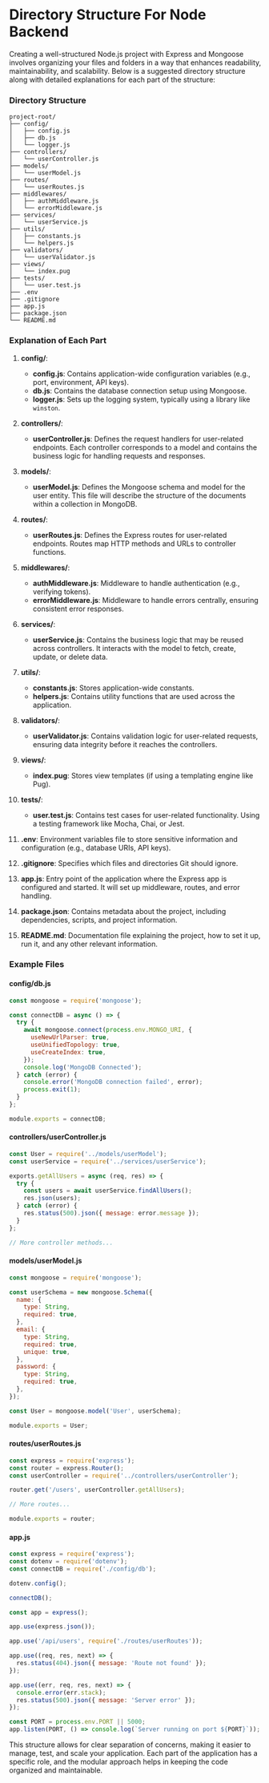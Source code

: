 # Directory Structure For Node Backend

Creating a well-structured Node.js project with Express and Mongoose involves organizing your files and folders in a way that enhances readability, maintainability, and scalability. Below is a suggested directory structure along with detailed explanations for each part of the structure:

### Directory Structure

```
project-root/
├── config/
│   ├── config.js
│   ├── db.js
│   └── logger.js
├── controllers/
│   └── userController.js
├── models/
│   └── userModel.js
├── routes/
│   └── userRoutes.js
├── middlewares/
│   ├── authMiddleware.js
│   └── errorMiddleware.js
├── services/
│   └── userService.js
├── utils/
│   ├── constants.js
│   └── helpers.js
├── validators/
│   └── userValidator.js
├── views/
│   └── index.pug
├── tests/
│   └── user.test.js
├── .env
├── .gitignore
├── app.js
├── package.json
└── README.md
```

### Explanation of Each Part

1. **config/**:
   
   - **config.js**: Contains application-wide configuration variables (e.g., port, environment, API keys).
   - **db.js**: Contains the database connection setup using Mongoose.
   - **logger.js**: Sets up the logging system, typically using a library like `winston`.

2. **controllers/**:
   
   - **userController.js**: Defines the request handlers for user-related endpoints. Each controller corresponds to a model and contains the business logic for handling requests and responses.

3. **models/**:
   
   - **userModel.js**: Defines the Mongoose schema and model for the user entity. This file will describe the structure of the documents within a collection in MongoDB.

4. **routes/**:
   
   - **userRoutes.js**: Defines the Express routes for user-related endpoints. Routes map HTTP methods and URLs to controller functions.

5. **middlewares/**:
   
   - **authMiddleware.js**: Middleware to handle authentication (e.g., verifying tokens).
   - **errorMiddleware.js**: Middleware to handle errors centrally, ensuring consistent error responses.

6. **services/**:
   
   - **userService.js**: Contains the business logic that may be reused across controllers. It interacts with the model to fetch, create, update, or delete data.

7. **utils/**:
   
   - **constants.js**: Stores application-wide constants.
   - **helpers.js**: Contains utility functions that are used across the application.

8. **validators/**:
   
   - **userValidator.js**: Contains validation logic for user-related requests, ensuring data integrity before it reaches the controllers.

9. **views/**:
   
   - **index.pug**: Stores view templates (if using a templating engine like Pug).

10. **tests/**:
    
    - **user.test.js**: Contains test cases for user-related functionality. Using a testing framework like Mocha, Chai, or Jest.

11. **.env**: Environment variables file to store sensitive information and configuration (e.g., database URIs, API keys).

12. **.gitignore**: Specifies which files and directories Git should ignore.

13. **app.js**: Entry point of the application where the Express app is configured and started. It will set up middleware, routes, and error handling.

14. **package.json**: Contains metadata about the project, including dependencies, scripts, and project information.

15. **README.md**: Documentation file explaining the project, how to set it up, run it, and any other relevant information.

### Example Files

#### config/db.js

```javascript
const mongoose = require('mongoose');

const connectDB = async () => {
  try {
    await mongoose.connect(process.env.MONGO_URI, {
      useNewUrlParser: true,
      useUnifiedTopology: true,
      useCreateIndex: true,
    });
    console.log('MongoDB Connected');
  } catch (error) {
    console.error('MongoDB connection failed', error);
    process.exit(1);
  }
};

module.exports = connectDB;
```

#### controllers/userController.js

```javascript
const User = require('../models/userModel');
const userService = require('../services/userService');

exports.getAllUsers = async (req, res) => {
  try {
    const users = await userService.findAllUsers();
    res.json(users);
  } catch (error) {
    res.status(500).json({ message: error.message });
  }
};

// More controller methods...
```

#### models/userModel.js

```javascript
const mongoose = require('mongoose');

const userSchema = new mongoose.Schema({
  name: {
    type: String,
    required: true,
  },
  email: {
    type: String,
    required: true,
    unique: true,
  },
  password: {
    type: String,
    required: true,
  },
});

const User = mongoose.model('User', userSchema);

module.exports = User;
```

#### routes/userRoutes.js

```javascript
const express = require('express');
const router = express.Router();
const userController = require('../controllers/userController');

router.get('/users', userController.getAllUsers);

// More routes...

module.exports = router;
```

#### app.js

```javascript
const express = require('express');
const dotenv = require('dotenv');
const connectDB = require('./config/db');

dotenv.config();

connectDB();

const app = express();

app.use(express.json());

app.use('/api/users', require('./routes/userRoutes'));

app.use((req, res, next) => {
  res.status(404).json({ message: 'Route not found' });
});

app.use((err, req, res, next) => {
  console.error(err.stack);
  res.status(500).json({ message: 'Server error' });
});

const PORT = process.env.PORT || 5000;
app.listen(PORT, () => console.log(`Server running on port ${PORT}`));
```

This structure allows for clear separation of concerns, making it easier to manage, test, and scale your application. Each part of the application has a specific role, and the modular approach helps in keeping the code organized and maintainable.
